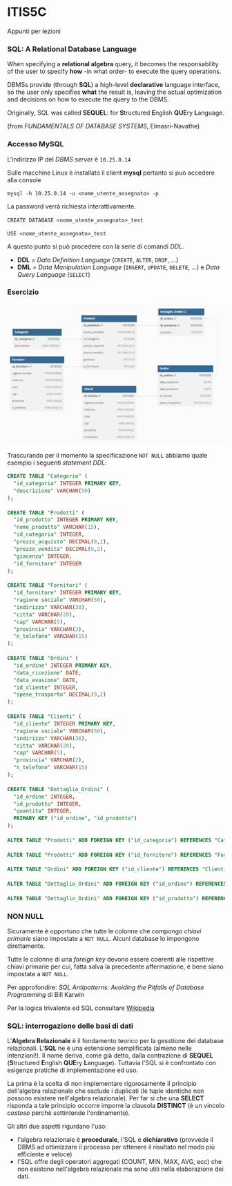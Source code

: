 # ITIS5C
Appunti per lezioni

### SQL: A Relational Database Language

  When specifying a **relational algebra** query, it becomes the responsability of the user to specify **how** \-in what order\- to execute the query operations.

DBMSs provide (through **SQL**) a high\-level **declarative** language interface, so the user only specifies **what** the result is, leaving the actual optimization and decisions on how to execute the query to the DBMS.

Originally, SQL was called **SEQUEL**: for **S**tructured **E**nglish **QUE**ry **L**anguage.

(from *FUNDAMENTALS OF DATABASE SYSTEMS*, Elmasri-Navathe)

### Accesso MySQL

L'indirizzo IP del *DBMS server* è `10.25.0.14`

Sulle macchine Linux è installato il client **mysql** pertanto si può accedere alla console

```
mysql -h 10.25.0.14 -u <nome_utente_assegnato> -p
```

La password verrà richiesta interattivamente.

`CREATE DATABASE <nome_utente_assegnato>_test`

`USE <nome_utente_assegnato>_test`

A questo punto si può procedere con la serie di comandi *DDL*.

* **DDL** = *Data Definition Language* (`CREATE`, `ALTER`, `DROP`, ...) 
* **DML** = *Data Manipulation Language* (`INSERT`, `UPDATE`, `DELETE`, ...) e 
            *Data Query Language* (`SELECT`) 


### Esercizio

![](A140.png)

Trascurando per il momento la specificazione `NOT NULL` abbiamo quale esempio i seguenti *statement DDL*:

``` sql
CREATE TABLE "Categorie" (
  "id_categoria" INTEGER PRIMARY KEY,
  "descrizione" VARCHAR(50)
);

CREATE TABLE "Prodotti" (
  "id_prodotto" INTEGER PRIMARY KEY,
  "nome_prodotto" VARCHAR(15),
  "id_categoria" INTEGER,
  "prezzo_acquisto" DECIMAL(9,2),
  "prezzo_vendita" DECIMAL(9,2),
  "giacenza" INTEGER,
  "id_fornitore" INTEGER
);

CREATE TABLE "Fornitori" (
  "id_fornitore" INTEGER PRIMARY KEY,
  "ragione sociale" VARCHAR(50),
  "indirizzo" VARCHAR(30),
  "citta" VARCHAR(20),
  "cap" VARCHAR(5),
  "provincia" VARCHAR(2),
  "n_telefono" VARCHAR(15)
);

CREATE TABLE "Ordini" (
  "id_ordine" INTEGER PRIMARY KEY,
  "data_ricezione" DATE,
  "data_evasione" DATE,
  "id_cliente" INTEGER,
  "spese_trasporto" DECIMAL(9,2)
);

CREATE TABLE "Clienti" (
  "id_cliente" INTEGER PRIMARY KEY,
  "ragione sociale" VARCHAR(50),
  "indirizzo" VARCHAR(30),
  "citta" VARCHAR(20),
  "cap" VARCHAR(5),
  "provincia" VARCHAR(2),
  "n_telefono" VARCHAR(15)
);

CREATE TABLE "Dettaglio_Ordini" (
  "id_ordine" INTEGER,
  "id_prodotto" INTEGER,
  "quantita" INTEGER,
  PRIMARY KEY ("id_ordine", "id_prodotto")
);

ALTER TABLE "Prodotti" ADD FOREIGN KEY ("id_categoria") REFERENCES "Categorie" ("id_categoria");

ALTER TABLE "Prodotti" ADD FOREIGN KEY ("id_fornitore") REFERENCES "Fornitori" ("id_fornitore");

ALTER TABLE "Ordini" ADD FOREIGN KEY ("id_cliente") REFERENCES "Clienti" ("id_cliente");

ALTER TABLE "Dettaglio_Ordini" ADD FOREIGN KEY ("id_ordine") REFERENCES "Ordini" ("id_ordine");

ALTER TABLE "Dettaglio_Ordini" ADD FOREIGN KEY ("id_prodotto") REFERENCES "Prodotti" ("id_prodotto");
```

### NON NULL

Sicuramente è opportuno che tutte le colonne che compongo *chiavi primarie* siano impostate a `NOT NULL`. Alcuni database lo impongono direttamente.

Tutte le colonne di una *foreign key* devono essere coerenti alle rispettive chiavi primarie per cui, fatta salva la precedente affermazione, è bene siano impostate a `NOT NULL`.

Per approfondire: *SQL Antipatterns: Avoiding the Pitfalls of Database Programming* di Bill Karwin

Per la logica trivalente ed SQL consultare [Wikipedia](https://en.wikipedia.org/wiki/Three-valued_logic)

### SQL: interrogazione delle basi di dati

L'**Algebra Relazionale** è il fondamento teorico per la gesstione dei database relazionali.
L'**SQL** ne è una estensione semplificata (almeno nelle intenzioni!).
Il nome deriva, come già detto, dalla contrazione di **SEQUEL** (**S**tructured **E**nglish **QUE**ry **L**anguage). 
Tuttavia l'SQL si è confrontato con esigenze pratiche di implementazione ed uso.

La prima è la scelta di non implementare rigorosamente il principio dell'algebra relazionale 
che esclude i duplicati (le tuple identiche non possono esistere nell'algebra relazionale).
Per far si che una **SELECT** risponda a tale principio occorre imporre la clausola **DISTINCT** (è un vincolo *costoso* perchè sottintende l'ordinamento).

Gli altri due aspetti rigurdano l'uso:

* l'algebra relazionale è **procedurale**, l'SQL è **dichiarativo** (provvede il DBMS ad ottimizzare il processo per ottenere il risultato nel modo più efficiente e veloce)
* l'SQL offre degli operatori aggregati (COUNT, MIN, MAX, AVG, ecc) che non esistono nell'algebra relazionale ma sono utili nella elaborazione dei dati. 
